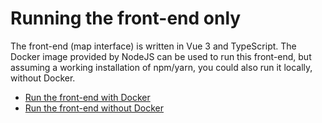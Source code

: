 # Running the front-end only

The front-end (map interface) is written in Vue 3 and TypeScript. The Docker image provided by NodeJS can be used to run this front-end, but assuming a working installation of npm/yarn, you could also run it locally, without Docker.

- [Run the front-end with Docker](./With-Docker.md)
- [Run the front-end without Docker](./Without-Docker.md)

